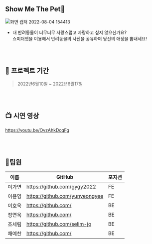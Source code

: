 ##  Show Me The Pet🐾
![화면 캡처 2022-08-04 154413](https://user-images.githubusercontent.com/105087260/182781355-1bfa1a99-b7e8-4ac6-95fe-88bc5ca7c006.jpg)
 - 내 반려동물이 너무너무 사랑스럽고 자랑하고 싶지 않으신가요?
  <br>쇼미더펫을 이용해서 반려동물의 사진을 공유하며 당신의 애정을 뽐내세요!
<br/>
<br/>

## 📅 프로젝트 기간
> 2022년6월10일 ~ 2022년6월17일
<br/>
<br/>

## 📺 시연 영상
https://youtu.be/OvzAhkDcqFg

<br/>
<br/>


##  👥팀원

| 이름     | GitHub                             | 포지션  |
| -------- | ---------------------------------- | --------- |
| 이가연   | https://github.com/gygy2022   | FE |
| 이윤영   | https://github.com/yunyeongyee   | FE |
| 이호욱   | https://github.com/  | BE |
| 정연욱   | https://github.com/   | BE |
| 조세림   | https://github.com/selim-jo   | BE     |
| 채예찬   | https://github.com/       | BE     |
<br/>
<br />
